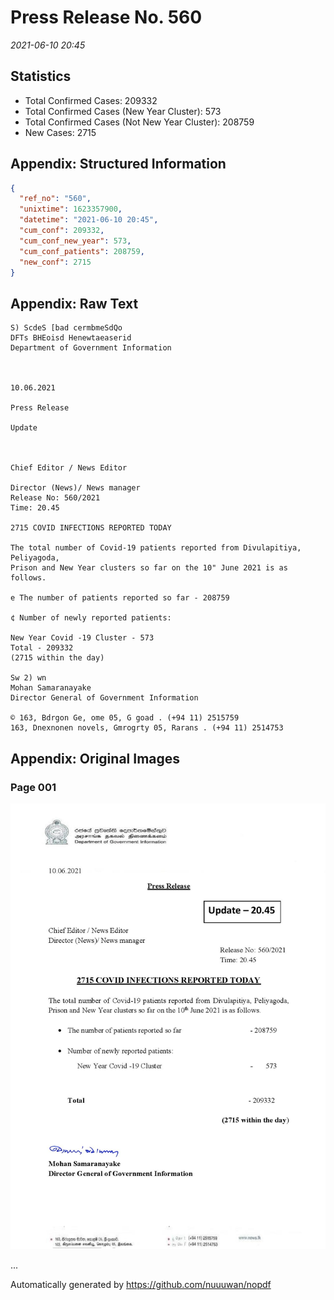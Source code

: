 
# Press Release No. 560
*2021-06-10 20:45*
## Statistics
* Total Confirmed Cases: 209332
* Total Confirmed Cases (New Year Cluster): 573
* Total Confirmed Cases (Not New Year Cluster): 208759
* New Cases: 2715




## Appendix: Structured Information
```json
{
  "ref_no": "560",
  "unixtime": 1623357900,
  "datetime": "2021-06-10 20:45",
  "cum_conf": 209332,
  "cum_conf_new_year": 573,
  "cum_conf_patients": 208759,
  "new_conf": 2715
}
```

## Appendix: Raw Text
```text
S) ScdeS [bad cermbmeSdQo
DFTs BHEoisd Henewtaeaserid
Department of Government Information

 

10.06.2021

Press Release

Update

 

Chief Editor / News Editor

Director (News)/ News manager
Release No: 560/2021
Time: 20.45

2715 COVID INFECTIONS REPORTED TODAY

The total number of Covid-19 patients reported from Divulapitiya, Peliyagoda,
Prison and New Year clusters so far on the 10" June 2021 is as follows.

e The number of patients reported so far - 208759

¢ Number of newly reported patients:

New Year Covid -19 Cluster - 573
Total - 209332
(2715 within the day)

Sw 2) wn
Mohan Samaranayake
Director General of Government Information

© 163, Bdrgon Ge, ome 05, G goad . (+94 11) 2515759
163, Dnexnonen novels, Gmrogrty 05, Rarans . (+94 11) 2514753

```

## Appendix: Original Images

### Page 001

![page_no](https://raw.githubusercontent.com/nuuuwan/nopdf_data/main/nopdf.dgigovlk.ref560.page001.jpeg)
        

...

Automatically generated by https://github.com/nuuuwan/nopdf

    
    